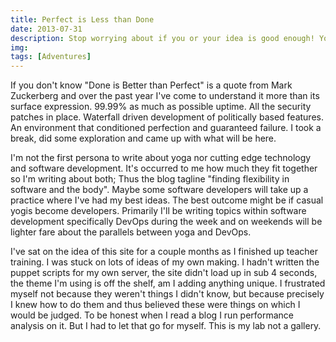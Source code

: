 ```yaml
---
title: Perfect is Less than Done
date: 2013-07-31
description: Stop worrying about if you or your idea is good enough! You are good enough! Your idea is good enough! Just do the damn thing then make it better.
img:
tags: [Adventures]
---
```

If you don't know "Done is Better than Perfect" is a quote from Mark Zuckerberg and over the past year I've come to understand it more than its surface expression. 99.99% as much as possible uptime. All the security patches in place. Waterfall driven development of politically based features. An environment that conditioned perfection and guaranteed failure. I took a break, did some exploration and came up with what will be here.

I'm not the first persona to write about yoga nor cutting edge technology and software development. It's occurred to me how much they fit together so I'm writing about both; Thus the blog tagline "finding flexibility in software and the body". Maybe some software developers will take up a practice where I've had my best ideas. The best outcome might be if casual yogis become developers. Primarily I'll be writing topics within software development specifically DevOps during the week and on weekends will be lighter fare about the parallels between yoga and DevOps.

I've sat on the idea of this site for a couple months as I finished up teacher training. I was stuck on lots of ideas of my own making. I hadn't written the puppet scripts for my own server, the site didn't load up in sub 4 seconds, the theme I'm using is off the shelf, am I adding anything unique. I frustrated myself not because they weren't things I didn't know, but because precisely I knew how to do them and thus believed these were things on which I would be judged. To be honest when I read a blog I run performance analysis on it. But I had to let that go for myself. This is my lab not a gallery.